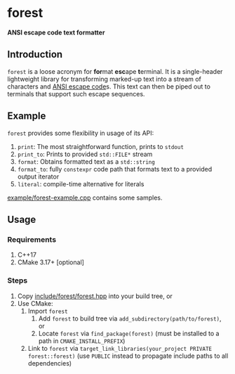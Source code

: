 # forest

**ANSI escape code text formatter**

## Introduction

`forest` is a loose acronym for **for**mat **esc**ape **t**erminal. It is a single-header lightweight library for transforming marked-up text into a stream of characters and [ANSI escape code](https://en.wikipedia.org/wiki/ANSI_escape_code)s. This text can then be piped out to terminals that support such escape sequences.

## Example

`forest` provides some flexibility in usage of its API:

1. `print`: The most straightforward function, prints to `stdout`
1. `print_to`: Prints to provided `std::FILE*` stream
1. `format`: Obtains formatted text as a `std::string`
1. `format_to`: fully `constexpr` code path that formats text to a provided output iterator
1. `literal`: compile-time alternative for literals

[example/forest-example.cpp](example/forest-example.cpp) contains some samples.

## Usage

### Requirements

1. C++17
1. CMake 3.17+ [optional]

### Steps

1. Copy [include/forest/forest.hpp](include/forest/forest.hpp) into your build tree, or
1. Use CMake:
   1. Import `forest`
      1. Add `forest` to build tree via `add_subdirectory(path/to/forest)`, or 
      1. Locate `forest` via `find_package(forest)` (must be installed to a path in `CMAKE_INSTALL_PREFIX`)
   1. Link to `forest` via `target_link_libraries(your_project PRIVATE forest::forest)` (use `PUBLIC` instead to propagate include paths to all dependencies)
